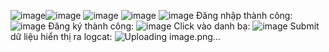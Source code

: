 ![image](https://github.com/autarchical200/Bai1-Bai2/assets/102639986/33ce14ad-2eb9-4a02-968b-3ca405c4c806)![image](https://github.com/autarchical200/Bai1-Bai2/assets/102639986/aa771fbf-b43c-4f5b-9da9-c94ae78da1a5)
![image](https://github.com/autarchical200/Bai1-Bai2/assets/102639986/ec68d480-ff19-4c09-a853-f2325f0eb957)
![image](https://github.com/autarchical200/Bai1-Bai2/assets/102639986/059eb024-a894-44e5-b7b2-57b55fc7e489)
![image](https://github.com/autarchical200/Bai1-Bai2/assets/102639986/215b9cc1-70b7-4270-8057-3aac8e2844d0)
Đăng nhập thành công: ![image](https://github.com/autarchical200/Bai1-Bai2/assets/102639986/2f1c22a9-51eb-40de-be1a-b4a26adb4e82)
Đăng ký thành công: ![image](https://github.com/autarchical200/Bai1-Bai2/assets/102639986/34cfb7c8-bc95-4a5b-a466-a785e458ff73)
Click vào danh bạ: ![image](https://github.com/autarchical200/Bai1-Bai2/assets/102639986/a1050d64-4ea2-4dbc-9b8f-bd11a61829f8)
Submit dữ liệu hiển thị ra logcat: ![Uploading image.png…]()

